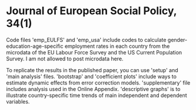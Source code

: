 # Journal of European Social Policy, 34(1)

Code files 'emp_EULFS' and 'emp_usa' include codes to calculate gender-education-age-specific employment rates in each country from the microdata of the EU Labour Force Survey and the US Current Population Survey.
I am not allowed to post microdata here.

To replicate the results in the published paper, you can use 'setup' and 'main analysis' files. 'bootstrap' and 'coefficient plots' include ways to estimate dynamic effects from error correction models.
'supplementary' file includes analysis used in the Online Appendix. 'descriptive graphs' is to illustrate country-specific time trends of main independent and dependent variables.
